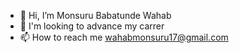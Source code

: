 - 👋 Hi, I’m Monsuru Babatunde Wahab
- 👀 I'm looking to advance my carrer 
- 📫 How to reach me wahabmonsuru17@gmail.com

<!---
tundelism4u/tundelism4u is a ✨ special ✨ repository because its `README.md` (this file) appears on your GitHub profile.
You can click the Preview link to take a look at your changes.
--->
